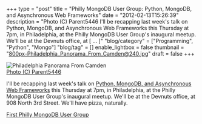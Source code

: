+++
type = "post"
title = "Philly MongoDB User Group: Python, MongoDB, and Asynchronous Web Frameworks"
date = "2012-02-13T15:26:39"
description = "Photo (C) Parent5446 I'll be recapping last week's talk on Python, MongoDB, and Asynchronous Web Frameworks this Thursday at 7pm, in Philadelphia, at the Philly MongoDB User Group's inaugural meetup. We'll be at the Devnuts office, at [ ... ]"
"blog/category" = ["Programming", "Python", "Mongo"]
"blog/tag" = []
enable_lightbox = false
thumbnail = "800px-Philadelphia_Panorama_From_Camden@240.jpg"
draft = false
+++

<p><img style="display:block; margin-left:auto; margin-right:auto;" src="800px-Philadelphia_Panorama_From_Camden.jpg" title="Philadelphia Panorama From Camden" />
<a href="http://en.wikipedia.org/wiki/File:Philadelphia_Panorama_From_Camden.JPG">Photo (C)
Parent5446</a></p>
<p>I'll be recapping last week's talk on <a href="/blog/this-thursday-a-talk-on-python-mongodb-and-asynchronous-web-frameworks/">Python, MongoDB, and Asynchronous
Web
Frameworks</a>
this Thursday at 7pm, in Philadelphia, at the Philly MongoDB User
Group's inaugural meetup. We'll be at the Devnuts office, at 908 North
3rd Street. We'll have pizza, naturally.</p>
<p><a href="http://www.meetup.com/Philladelphia-MongoDB-User-Group/events/47409232/">First Philly MongoDB User
Group</a></p>
    